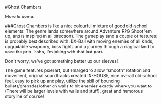 #Ghost Chambers

More to come.

###Ghost Chambers is like a nice colourful mixture of good old-school elements:
The genre lands somewhere around Adventure RPG Shoot 'em up, and is inspired in all directions. 
The gameplay (and a couple of features) is probably best described with: DX-Ball with moving enemies of all kinds, 
upgradable weaponry, boss fights and a journey through a magical land to save the prin- haha, I'm joking with that last part. 

Don't worry, we've got something better up our sleeves!

The game features pixel art, but enlarged to allow "smooth" rotation and movement, 
original soundtracks created IN-HOUSE, nice overall old-school feel, easy to pick up and play, 
utilize the skill of bouncing bullets/grenades/other on walls to hit enemies exactly where you want to 
(There will be larger levels with walls and stuff), great and humorous storyline of course!